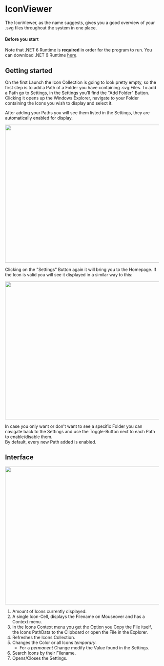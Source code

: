 # IconViewer
The IconViewer, as the name suggests, gives you a good overview of your .svg files throughout the system in one place.

#### Before you start
Note that .NET 6 Runtime is __required__ in order for the program to run. You can download .NET 6 Runtime [here](https://dotnet.microsoft.com/en-us/download/dotnet/6.0/runtime).


## Getting started
On the first Launch the Icon Collection is going to look pretty empty, so the first step is to add a Path of a Folder you have containing .svg Files.
To add a Path go to Settings, in the Settings you'll find the "Add Folder" Button.  
Clicking it opens up the Windows Explorer, navigate to your Folder containing the Icons you wish to display and select it.

After adding your Paths you will see them listed in the Settings, they are automatically enabled for display.

<img src=https://user-images.githubusercontent.com/97343298/171405298-d1007d5f-dbac-4d92-8ab3-73f78c5ebd67.png width="623" height="450">

Clicking on the "Settings" Button again it will bring you to the Homepage. If the Icon is valid you will see it displayed in a similar way to this:

<img src=https://user-images.githubusercontent.com/97343298/171407808-b131d632-9265-43db-b14b-80cea06729d0.png width="623" height="450">

In case you only want or don't want to see a specific Folder you can navigate back to the Settings and use the Toggle-Button next to each Path to enable/disable them.  
By default, every new Path added is enabled.

## Interface

<img src=https://user-images.githubusercontent.com/97343298/171417234-3de7e900-5450-43d7-98ce-cf51b8f83fcd.png width="623" height="450">

1. Amount of Icons currently displayed. 
2. A single Icon-Cell, displays the Filename on Mouseover and has a Context menu. 
3. In the Icons Context menu you get the Option you Copy the File itself, the Icons PathData to the Clipboard or open the File in the Explorer. 
4. Refreshes the Icons Collection. 
5. Changes the Color or all Icons _temporary_.  
    - For a _permanent_ Change modify the Value found in the Settings.
6. Search Icons by their Filename. 
7. Opens/Closes the Settings. 
